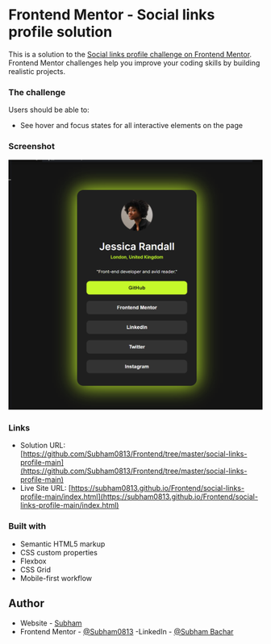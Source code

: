 # Frontend Mentor - Social links profile solution

This is a solution to the [Social links profile challenge on Frontend Mentor](https://www.frontendmentor.io/challenges/social-links-profile-UG32l9m6dQ). Frontend Mentor challenges help you improve your coding skills by building realistic projects. 

### The challenge

Users should be able to:  

- See hover and focus states for all interactive elements on the page

### Screenshot

![](./assets/images/Screenshot%202024-07-20%20223253.png)

### Links

- Solution URL: [https://github.com/Subham0813/Frontend/tree/master/social-links-profile-main](https://github.com/Subham0813/Frontend/tree/master/social-links-profile-main)
- Live Site URL: [https://subham0813.github.io/Frontend/social-links-profile-main/index.html](https://subham0813.github.io/Frontend/social-links-profile-main/index.html)

### Built with

- Semantic HTML5 markup
- CSS custom properties
- Flexbox
- CSS Grid
- Mobile-first workflow

## Author

- Website - [Subham](https://github.com/Subham0813)
- Frontend Mentor - [@Subham0813](https://www.frontendmentor.io/profile/Subham0813)
-LinkedIn - [@Subham Bachar](www.linkedin.com/in/subham-a13u97g)
<!-- - Twitter - [@yourusername](https://www.twitter.com/yourusername) -->

